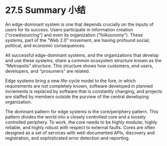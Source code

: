 27.5 Summary 小结
===

An edge-dominant system is one that depends crucially on the inputs of users for its success. Users participate in information creation (“crowdsourcing”) and even its organization (“folksonomy”). These systems, part of the “Web 2.0” movement, are having profound social, political, and economic consequences.

All successful edge-dominant systems, and the organizations that develop and use these systems, share a common ecosystem structure known as the “Metropolis” structure. This structure shows how customers, end users, developers, and “prosumers” are related.

Edge systems bring a new life-cycle model to the fore, in which requirements are not completely known, software developed in planned increments is replaced by software that is constantly changing, and projects are staffed by members outside the purview of the central developing organization.

The dominant pattern for edge systems is the core/periphery pattern. This pattern divides the world into a closely controlled core and a loosely controlled periphery. To work, the core needs to be highly modular, highly reliable, and highly robust with respect to external faults. Cores are often designed as a set of services with well-documented APIs, discovery and registration, and sophisticated error detection and reporting.
